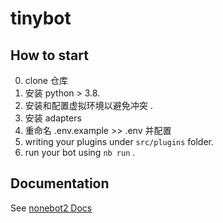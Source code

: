 # tinybot

## How to start

0. clone 仓库
1. 安装 python > 3.8.
2. 安装和配置虚拟环境以避免冲突 .
3. 安装 adapters
4. 重命名 .env.example >> .env 并配置
4. writing your plugins under `src/plugins` folder.
5. run your bot using `nb run` .

## Documentation

See [nonebot2 Docs](https://v2.nonebot.dev/)
